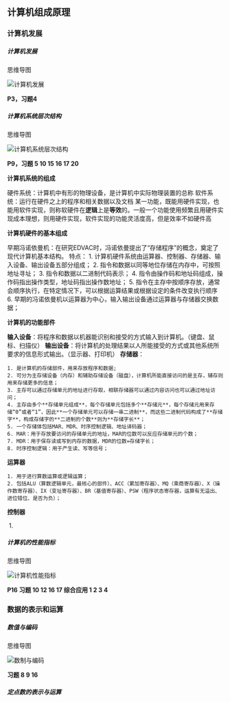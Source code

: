 ## 计算机组成原理

### 计算机发展

##### 计算机发展

思维导图

![计算机发展](/Users/lixiangyue/Personal/blog/Blog/foundation/计算机组成原理/images/计算机发展.jpg)

**P3，习题4**


##### 计算机系统层次结构

思维导图

![计算机系统层次结构](/Users/lixiangyue/Personal/blog/Blog/foundation/计算机组成原理/images/计算机系统层次结构.png)

**P9，习题 5 10 15 16 17 20**

**计算机系统的组成**

硬件系统：计算机中有形的物理设备，是计算机中实际物理装置的总称
软件系统：运行在硬件之上的程序和相关数据以及文档
某一功能，既能用硬件实现，也能用软件实现，则称软硬件在**逻辑**上是**等效**的。一般一个功能使用频繁且用硬件实现成本理想，则用硬件实现，软件实现的功能灵活度高，但是效率不如硬件高

**计算机硬件的基本组成**

早期冯诺依曼机：在研究EDVAC时，冯诺依曼提出了“存储程序”的概念，奠定了现代计算机基本结构。
特点：
	1. 计算机硬件系统由运算器、控制器、存储器、输入设备、输出设备五部分组成；
	2. 指令和数据以同等地位存储在内存中，可按照地址寻址；
	3. 指令和数据以二进制代码表示；
	4. 指令由操作码和地址码组成，操作码指出操作类型，地址码指出操作数地址；
	5. 指令在主存中按顺序存放，通常会顺序执行，在特定情况下，可以根据运算结果或根据设定的条件改变执行顺序
	6. 早期的冯诺依曼机以运算器为中心，输入输出设备通过运算器与存储器交换数据；

**计算机的功能部件**

**输入设备**：将程序和数据以机器能识别和接受的方式输入到计算机。（键盘、鼠标、扫描仪）
**输出设备**：将计算机的处理结果以人所能接受的方式或其他系统所要求的信息形式输出。（显示器、打印机）
**存储器**：

	1. 是计算机的存储部件，用来存放程序和数据;
 	2. 可分为主存储设备（内存）和辅助存储设备（磁盘），计算机所能直接访问的是主存，辅存则用来存储更多的信息；
 	3. 主存可以通过存储单元的地址进行存取，相联存储器可以通过内容访问也可以通过地址访问；
 	4. 主存由多个**存储单元组成**，每个存储单元包括多个**存储元**，每个存储元用来存储“0”或者“1”，因此**一个存储单元可以存储一串二进制**，而这些二进制代码构成了**存储字**，构成存储字的**二进制的个数**则为**存储字长**；
 	5. 一个存储体包括MAR、MDR、时序控制逻辑、地址译码器；
 	6. MAR：用于存放要访问的存储单元的地址，MAR的位数可以反应存储单元的个数；
 	7. MDR：用于保存读或写到内存的数据，MDR的位数=存储字长；
 	8. 时序控制逻辑：用于产生读、写等信号；

**运算器**

	1. 用于进行算数运算或逻辑运算；
 	2. 包括ALU（算数逻辑单元，最核心的部件）、ACC（累加寄存器）、MQ（乘商寄存器）、X（操作数寄存器）、IX（变址寄存器）、BR（基值寄存器）、PSW（程序状态寄存器，运算有无溢出、进位错位、是否为负）；

**控制器**

​	1. 





##### 计算机的性能指标

思维导图

![计算机性能指标](/Users/lixiangyue/Personal/blog/Blog/foundation/计算机组成原理/images/计算机性能指标.png)

**P16 习题 10 12 16 17 综合应用 1 2 3 4**



### 数据的表示和运算



##### 数值与编码

思维导图

![数制与编码](/Users/lixiangyue/Personal/blog/Blog/foundation/计算机组成原理/images/数制与编码.png)

**习题 8 9 16**



##### 定点数的表示与运算

































